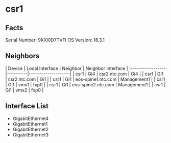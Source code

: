 # csr1

## Facts

Serial Number: 9KXI0D7TVFI
OS Version:   16.3.1


## Neighbors

| Device | Local Interface | Neighbor | Neighbor Interface |
|-----------------|----------|--------------------|
| csr1 | Gi4 | csr2.ntc.com | Gi4 |
| csr1 | Gi1 | csr2.ntc.com | Gi1 |
| csr1 | Gi1 | eos-spine1.ntc.com | Management1 |
| csr1 | Gi1 | vmx1 | fxp0 |
| csr1 | Gi1 | eos-spine2.ntc.com | Management1 |
| csr1 | Gi1 | vmx2 | fxp0 |

## Interface List
  - GigabitEthernet4
  - GigabitEthernet1
  - GigabitEthernet2
  - GigabitEthernet3


